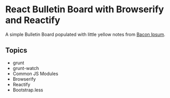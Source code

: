 React Bulletin Board with Browserify and Reactify
=================================================
A simple Bulletin Board populated with little yellow notes from [Bacon Ipsum](http://baconipsum.com/).

Topics
------
* grunt
* grunt-watch
* Common JS Modules
* Browserify
* Reactify
* Bootstrap.less
